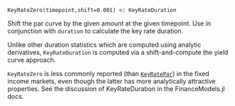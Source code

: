 ```
KeyRateZero(timepoint,shift=0.001) <: KeyRateDuration
```

Shift the par curve by the given amount at the given timepoint. Use in conjunction with `duration` to calculate the key rate duration.

Unlike other duration statistics which are computed using analytic derivatives, `KeyRateDuration` is computed via a shift-and-compute the yield curve approach.

`KeyRateZero` is less commonly reported (than [`KeyRatePar`](@ref)) in the fixed income markets, even though the latter has more analytically attractive properties. See the discussion of KeyRateDuration in the FinanceModels.jl docs.
